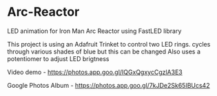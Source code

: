 # Arc-Reactor
LED animation for Iron Man Arc Reactor using FastLED library


This project is using an Adafruit Trinket to control two LED rings.
cycles through various shades of blue but this can be changed
Also uses a potentiomer to adjust LED brigtness

Video demo - https://photos.app.goo.gl/IQGxQgxycCgzlA3E3


Google Photos Album - https://photos.app.goo.gl/7kJDe2Sk65IBUcs42

